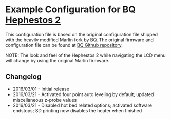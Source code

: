 # Example Configuration for BQ [Hephestos 2](http://www.bq.com/uk/hephestos-2)
This configuration file is based on the original configuration file shipped with the heavily modified Marlin fork by BQ. The original firmware and configuration file can be found at [BQ Github repository](https://github.com/bq/Marlin).

NOTE: The look and feel of the Hephestos 2 while navigating the LCD menu will change by using the original Marlin firmware.

## Changelog
 * 2016/03/01 - Initial release
 * 2016/03/21 - Activated four point auto leveling by default; updated miscellaneous z-probe values
 * 2016/03/21 - Disabled hot bed related options; activated software endstops; SD printing now disables the heater when finished
